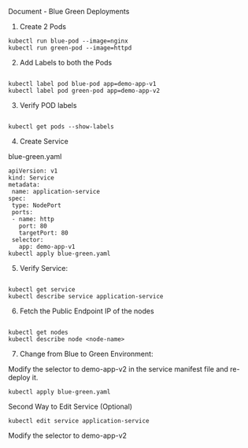 Document - Blue Green Deployments
1. Create 2 Pods

```
kubectl run blue-pod --image=nginx
kubectl run green-pod --image=httpd
```

2. Add Labels to both the Pods
```

kubectl label pod blue-pod app=demo-app-v1
kubectl label pod green-pod app=demo-app-v2
```

3. Verify POD labels
```

kubectl get pods --show-labels
```

4. Create Service

blue-green.yaml
```
apiVersion: v1
kind: Service
metadata:
 name: application-service
spec:
 type: NodePort
 ports:
 - name: http
   port: 80
   targetPort: 80
 selector:
   app: demo-app-v1
kubectl apply blue-green.yaml
```

5. Verify Service:
```

kubectl get service
kubectl describe service application-service
```

6. Fetch the Public Endpoint IP of the nodes
```

kubectl get nodes
kubectl describe node <node-name>
```

7. Change from Blue to Green Environment:

Modify the selector to demo-app-v2 in the service manifest file and re-deploy it.

```
kubectl apply blue-green.yaml
```

Second Way to Edit Service (Optional)

```
kubectl edit service application-service
```

Modify the selector to demo-app-v2
